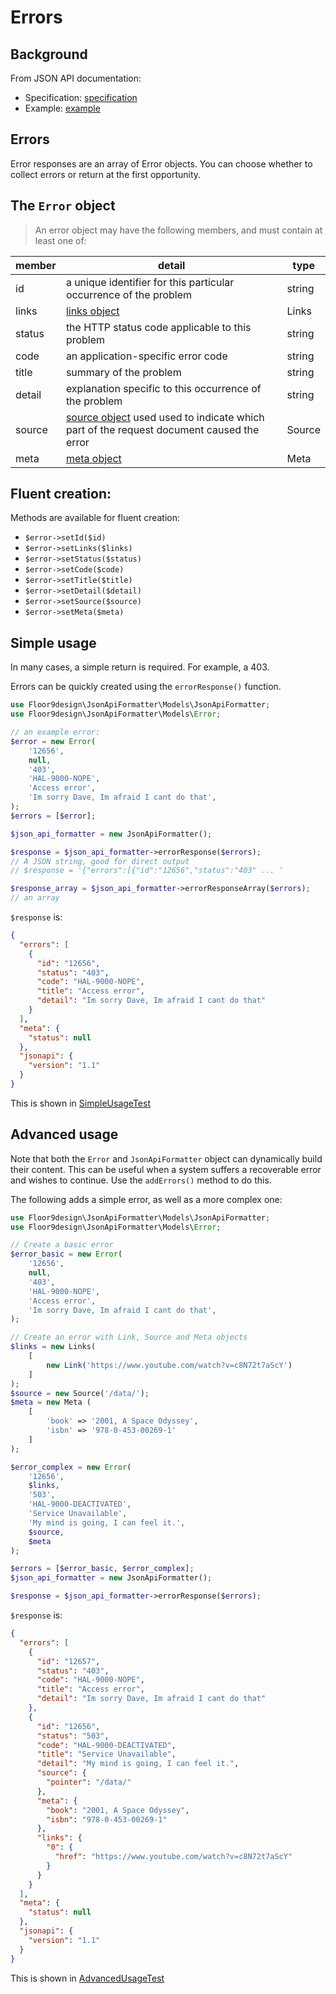 # Errors

## Background

From JSON API documentation:

* Specification: [specification](https://jsonapi.org/format/#errors)
* Example: [example](https://jsonapi.org/examples/#error-objects)

## Errors

Error responses are an array of Error objects. You can choose whether to collect errors or return at the first
opportunity.

## The `Error` object

> An error object may have the following members, and must contain at least one of:

| member | detail                                                                                               | type   |
|--------|------------------------------------------------------------------------------------------------------|--------|
| id     | a unique identifier for this particular occurrence of the problem                                    | string |
| links  | [links object](links.md)                                                                             | Links  |
| status | the HTTP status code applicable to this problem                                                      | string |
| code   | an application-specific error code                                                                   | string |
| title  | summary of the problem                                                                               | string |
| detail | explanation specific to this occurrence of the problem                                               | string |
| source | [source object](source.md) used used to indicate which part of the request document caused the error | Source |
| meta   | [meta object](meta.md)                                                                               | Meta   |

## Fluent creation:

Methods are available for fluent creation:

* `$error->setId($id)`
* `$error->setLinks($links)`
* `$error->setStatus($status)`
* `$error->setCode($code)`
* `$error->setTitle($title)`
* `$error->setDetail($detail)`
* `$error->setSource($source)`
* `$error->setMeta($meta)`

## Simple usage

In many cases, a simple return is required. For example, a 403.

Errors can be quickly created using the `errorResponse()` function.

```php
use Floor9design\JsonApiFormatter\Models\JsonApiFormatter;
use Floor9design\JsonApiFormatter\Models\Error;

// an example error:
$error = new Error(
    '12656',
    null,
    '403',
    'HAL-9000-NOPE',
    'Access error',
    'Im sorry Dave, Im afraid I cant do that',
);
$errors = [$error];

$json_api_formatter = new JsonApiFormatter();

$response = $json_api_formatter->errorResponse($errors);
// A JSON string, good for direct output 
// $response = '{"errors":[{"id":"12656","status":"403" ... '

$response_array = $json_api_formatter->errorResponseArray($errors);
// an array 
```

`$response` is:

```json
{
  "errors": [
    {
      "id": "12656",
      "status": "403",
      "code": "HAL-9000-NOPE",
      "title": "Access error",
      "detail": "Im sorry Dave, Im afraid I cant do that"
    }
  ],
  "meta": {
    "status": null
  },
  "jsonapi": {
    "version": "1.1"
  }
}
```

This is shown in [SimpleUsageTest](../../tests/Unit/Examples/Errors/SimpleUsageTest.php)

## Advanced usage

Note that both the `Error` and `JsonApiFormatter` object can dynamically build their content. This can be useful when
a system suffers a recoverable error and wishes to continue. Use the `addErrors()` method to do this.

The following adds a simple error, as well as a more complex one:

```php
use Floor9design\JsonApiFormatter\Models\JsonApiFormatter;
use Floor9design\JsonApiFormatter\Models\Error;

// Create a basic error
$error_basic = new Error(
    '12656',
    null,
    '403',
    'HAL-9000-NOPE',
    'Access error',
    'Im sorry Dave, Im afraid I cant do that',
);

// Create an error with Link, Source and Meta objects
$links = new Links(
    [
        new Link('https://www.youtube.com/watch?v=c8N72t7aScY')
    ]
);
$source = new Source('/data/');
$meta = new Meta (
    [
        'book' => '2001, A Space Odyssey',
        'isbn' => '978-0-453-00269-1'
    ]
);

$error_complex = new Error(
    '12656',
    $links,
    '503',
    'HAL-9000-DEACTIVATED',
    'Service Unavailable',
    'My mind is going, I can feel it.',
    $source,
    $meta
);

$errors = [$error_basic, $error_complex];
$json_api_formatter = new JsonApiFormatter();

$response = $json_api_formatter->errorResponse($errors);
```

`$response` is:

```json
{
  "errors": [
    {
      "id": "12657",
      "status": "403",
      "code": "HAL-9000-NOPE",
      "title": "Access error",
      "detail": "Im sorry Dave, Im afraid I cant do that"
    },
    {
      "id": "12656",
      "status": "503",
      "code": "HAL-9000-DEACTIVATED",
      "title": "Service Unavailable",
      "detail": "My mind is going, I can feel it.",
      "source": {
        "pointer": "/data/"
      },
      "meta": {
        "book": "2001, A Space Odyssey",
        "isbn": "978-0-453-00269-1"
      },
      "links": {
        "0": {
          "href": "https://www.youtube.com/watch?v=c8N72t7aScY"
        }
      }
    }
  ],
  "meta": {
    "status": null
  },
  "jsonapi": {
    "version": "1.1"
  }
}
```

This is shown in [AdvancedUsageTest](../../tests/Unit/Examples/Errors/AdvancedUsageTest.php)
